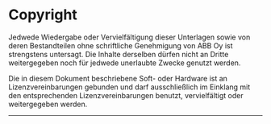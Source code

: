# Copyright


Jedwede Wiedergabe oder Vervielfältigung dieser Unterlagen sowie von deren
Bestandteilen ohne schriftliche Genehmigung von ABB Oy ist strengstens untersagt.
Die Inhalte derselben dürfen nicht an Dritte weitergegeben noch für jedwede
unerlaubte Zwecke genutzt werden.

Die in diesem Dokument beschriebene Soft- oder Hardware ist an
Lizenzvereinbarungen gebunden und darf ausschließlich im Einklang mit den
entsprechenden Lizenzvereinbarungen benutzt, vervielfältigt oder weitergegeben
werden.


-----

